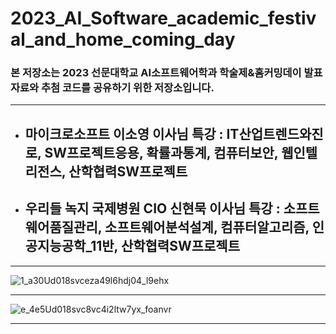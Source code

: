 # 2023_AI_Software_academic_festival_and_home_coming_day
### 본 저장소는 2023 선문대학교 AI소프트웨어학과 학술제&홈커밍데이 발표자료와 추첨 코드를 공유하기 위한 저장소입니다.

<hr>

- ## 마이크로소프트 이소영 이사님 특강 : IT산업트렌드와진로, SW프로젝트응용, 확률과통계, 컴퓨터보안, 웹인텔리전스, 산학협력SW프로젝트 <br>
- ## 우리들 녹지 국제병원 CIO 신현묵 이사님 특강 : 소프트웨어품질관리, 소프트웨어분석설계, 컴퓨터알고리즘, 인공지능공학_11반, 산학협력SW프로젝트

<hr>

![1_a30Ud018svceza49l6hdj04_l9ehx](https://github.com/sjc4197/2023_AI_Software_academic_festiva_and_home_coming_day/assets/63084925/37559fb4-5bbe-48ae-91ba-e8f194dfb2a1)

<hr>

![e_4e5Ud018svc8vc4i2ltw7yx_foanvr](https://github.com/sjc4197/2023_AI_Software_academic_festiva_and_home_coming_day/assets/63084925/4efef2fd-9017-4807-9cf3-f0a9f49fa0df)

<hr>
